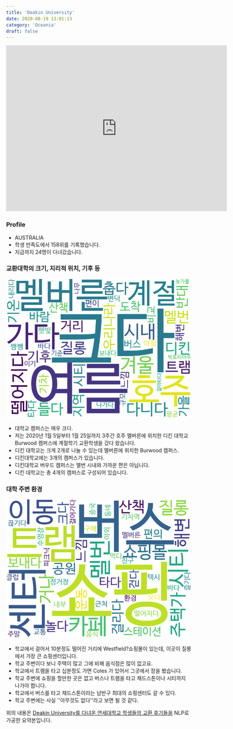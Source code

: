```yaml
---
title: 'Deakin University'
date: 2020-08-19 13:01:13
category: 'Oceania'
draft: false
---
```


<iframe
width="600"
height="450"
frameborder="0" style="border:0"
src="https://www.google.com/maps/embed/v1/place?key=AIzaSyC9e1AME-pVmWC4hBpFdu5S4dKzyepa3HQ&q=Deakin+University&center=-37.847418700000006,145.1149861&zoom=14" allowfullscreen>
</iframe>

### Profile

* AUSTRALIA
* 학생 만족도에서 158위를 기록했습니다.
* 지금까지 24명이 다녀갔습니다. 

### 교환대학의 크기, 지리적 위치, 기후 등

![gen_info-WordCloud](../univ_wordclouds_okt/gen_info/AU000004_gen_info_okt.png)

* 대학교 캠퍼스는 매우 크다.
* 저는 2020년 1월 5일부터 1월 25일까지 3주간 호주 멜버른에 위치한 디킨 대학교 Burwood 캠퍼스에 계절학기 교환학생을 갔다 왔습니다.
* 디킨 대학교는 크게 2개로 나눌 수 있는데 멜버른에 위치한 Burwood 캠퍼스.
* 디킨대학교에는 3개의 캠퍼스가 있습니다.
* 디킨대학교 버우드 캠퍼스는 멜번 시내와 가까운 편은 아닙니다.
* 디킨 대학교는 총 4개의 캠퍼스로 구성되어 있습니다.


### 대학 주변 환경

![env_info-WordCloud](../univ_wordclouds_okt/env_info/AU000004_env_info_okt.png)

* 학교에서 걸어서 10분정도 떨어진 거리에 Westfield?쇼핑몰이 있는데, 이곳이 질롱에서 가장 큰 쇼핑센터입니다.
* 학교 주변이다 보니 주택이 많고 그에 비해 음식점은 많이 없고요.
* 학교에서 트램을 타고 십분정도 가면 Coles 가 있어서 그곳에서 장을 봤습니다.
* 학교 주변에 쇼핑을 할만한 곳은 없고 버스나 트램을 타고 채드스톤이나 시티까지 나가야 합니다.
* 학교에서 버스를 타고 채드스톤이라는 남반구 최대의 쇼핑센터도 갈 수 있다.
* 학교 주변에는 사실 ''아무것도 없다''라고 보면 될 것 같다.


위의 내용은 [Deakin University를 다녀온 연세대학교 학생들의 교환 후기들을](http://oia.yonsei.ac.kr/partner/expReport.asp?ucode=AU000004&bgbn=A) NLP로 가공한 요약본입니다. 
